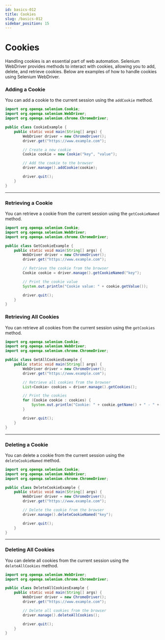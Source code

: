 ```yaml
---
id: basics-012
title: Cookies
slug: /basics-012
sidebar_position: 15
---
```


# Cookies

Handling cookies is an essential part of web automation. Selenium WebDriver provides methods to interact with cookies, allowing you to add, delete, and retrieve cookies. Below are examples of how to handle cookies using Selenium WebDriver.

### Adding a Cookie

You can add a cookie to the current session using the `addCookie` method.

```java
import org.openqa.selenium.Cookie;
import org.openqa.selenium.WebDriver;
import org.openqa.selenium.chrome.ChromeDriver;

public class CookieExample {
    public static void main(String[] args) {
        WebDriver driver = new ChromeDriver();
        driver.get("https://www.example.com");

        // Create a new cookie
        Cookie cookie = new Cookie("key", "value");

        // Add the cookie to the browser
        driver.manage().addCookie(cookie);

        driver.quit();
    }
}
```

---

### Retrieving a Cookie

You can retrieve a cookie from the current session using the `getCookieNamed` method.

```java
import org.openqa.selenium.Cookie;
import org.openqa.selenium.WebDriver;
import org.openqa.selenium.chrome.ChromeDriver;

public class GetCookieExample {
    public static void main(String[] args) {
        WebDriver driver = new ChromeDriver();
        driver.get("https://www.example.com");

        // Retrieve the cookie from the browser
        Cookie cookie = driver.manage().getCookieNamed("key");

        // Print the cookie value
        System.out.println("Cookie value: " + cookie.getValue());

        driver.quit();
    }
}
```

### Retrieving All Cookies

You can retrieve all cookies from the current session using the `getCookies` method.

```java
import org.openqa.selenium.Cookie;
import org.openqa.selenium.WebDriver;
import org.openqa.selenium.chrome.ChromeDriver;

public class GetAllCookiesExample {
    public static void main(String[] args) {
        WebDriver driver = new ChromeDriver();
        driver.get("https://www.example.com");

        // Retrieve all cookies from the browser
        List<Cookie> cookies = driver.manage().getCookies();

        // Print the cookies
        for (Cookie cookie : cookies) {
            System.out.println("Cookie: " + cookie.getName() + " - " + cookie.getValue());
        }

        driver.quit();
    }
}
```

---

### Deleting a Cookie

You can delete a cookie from the current session using the `deleteCookieNamed` method.

```java
import org.openqa.selenium.Cookie;
import org.openqa.selenium.WebDriver;
import org.openqa.selenium.chrome.ChromeDriver;

public class DeleteCookieExample {
    public static void main(String[] args) {
        WebDriver driver = new ChromeDriver();
        driver.get("https://www.example.com");

        // Delete the cookie from the browser
        driver.manage().deleteCookieNamed("key");

        driver.quit();
    }
}
```

---

### Deleting All Cookies

You can delete all cookies from the current session using the `deleteAllCookies` method.

```java
import org.openqa.selenium.WebDriver;
import org.openqa.selenium.chrome.ChromeDriver;

public class DeleteAllCookiesExample {
    public static void main(String[] args) {
        WebDriver driver = new ChromeDriver();
        driver.get("https://www.example.com");

        // Delete all cookies from the browser
        driver.manage().deleteAllCookies();

        driver.quit();
    }
}
```
